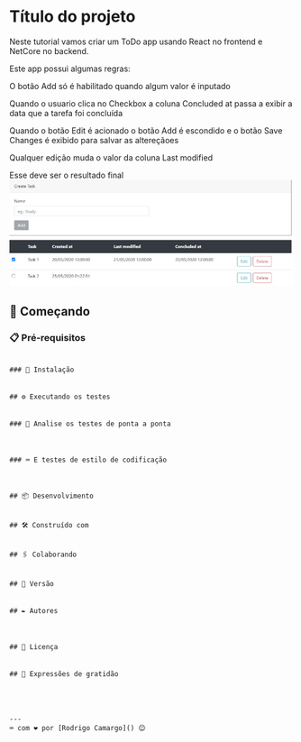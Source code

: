 # Título do projeto

Neste tutorial vamos criar um ToDo app usando React no frontend e NetCore no backend. 

Este app possui algumas regras:

O botão Add só é habilitado quando algum valor é inputado

Quando o usuario clica no Checkbox a coluna Concluded at passa a exibir a data que a tarefa foi concluída

Quando o botão Edit é acionado o botão Add é escondido e o botão Save Changes é exibido para salvar as altereçãoes

Qualquer edição muda o valor da coluna Last modified

Esse deve ser o resultado final
![](resultado.jpg)


## 🚀 Começando




### 📋 Pré-requisitos


```

### 🔧 Instalação


## ⚙️ Executando os testes


### 🔩 Analise os testes de ponta a ponta



### ⌨️ E testes de estilo de codificação



## 📦 Desenvolvimento


## 🛠️ Construído com


## 🖇️ Colaborando


## 📌 Versão


## ✒️ Autores



## 📄 Licença


## 🎁 Expressões de gratidão




---
⌨️ com ❤️ por [Rodrigo Camargo]() 😊